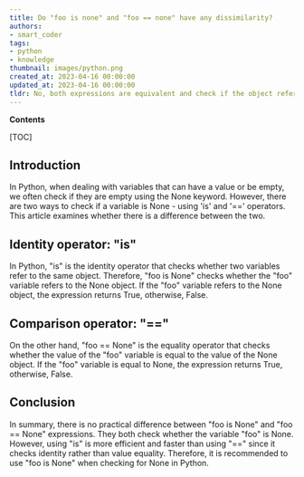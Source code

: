 ```yaml
---
title: Do "foo is none" and "foo == none" have any dissimilarity?
authors:
- smart_coder
tags:
- python
- knowledge
thumbnail: images/python.png
created_at: 2023-04-16 00:00:00
updated_at: 2023-04-16 00:00:00
tldr: No, both expressions are equivalent and check if the object referenced by `foo` is None in Python.
---
```


**Contents**

[TOC]

Introduction
------------
In Python, when dealing with variables that can have a value or be empty, we often check if they are empty using the None keyword. However, there are two ways to check if a variable is None - using 'is' and '==' operators. This article examines whether there is a difference between the two.

Identity operator: "is"
------------------------
In Python, "is" is the identity operator that checks whether two variables refer to the same object. Therefore, "foo is None" checks whether the "foo" variable refers to the None object. If the "foo" variable refers to the None object, the expression returns True, otherwise, False. 

Comparison operator: "=="
---------------------------
On the other hand, "foo == None" is the equality operator that checks whether the value of the "foo" variable is equal to the value of the None object. If the "foo" variable is equal to None, the expression returns True, otherwise, False. 

Conclusion
----------
In summary, there is no practical difference between "foo is None" and "foo == None" expressions. They both check whether the variable "foo" is None. However, using "is" is more efficient and faster than using "==" since it checks identity rather than value equality. Therefore, it is recommended to use "foo is None" when checking for None in Python.

